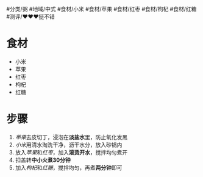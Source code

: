 #分类/粥 
#地域/中式 
#食材/小米 #食材/苹果 #食材/红枣 #食材/枸杞 #食材/红糖 
#测评/❤️❤️❤️挺不错

# 食材
- 小米
- 苹果
- 红枣
- 枸杞
- 红糖

# 步骤
1. *苹果*去皮切丁，浸泡在**淡盐水**里，防止氧化发黑
2. *小米*用清水淘洗干净，沥干水分，放入砂锅内
3. 放入*苹果*和*红枣*，加入**滚烫开水**，搅拌均匀煮开
4. 扣盖转**中小火煮30分钟**
5. 加入*枸杞*和*红糖*，搅拌均匀，再煮**两分钟**即可
